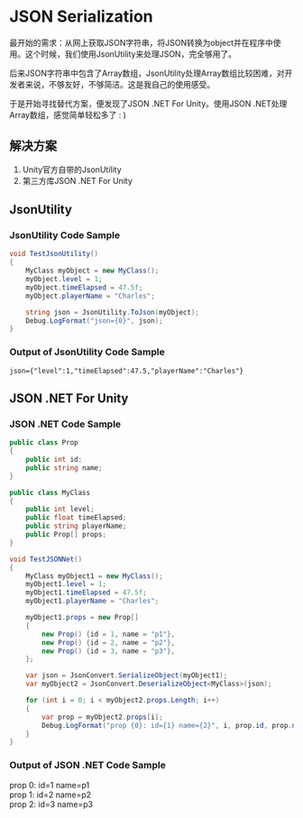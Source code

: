 # JSON Serialization

最开始的需求：从网上获取JSON字符串，将JSON转换为object并在程序中使用。这个时候，我们使用JsonUtility来处理JSON，完全够用了。  

后来JSON字符串中包含了Array数组，JsonUtility处理Array数组比较困难，对开发者来说，不够友好，不够简洁。这是我自己的使用感受。  

于是开始寻找替代方案，便发现了JSON .NET For Unity。使用JSON .NET处理Array数组，感觉简单轻松多了 : )


## 解决方案
1. Unity官方自带的JsonUtility
2. 第三方库JSON .NET For Unity

## JsonUtility
### JsonUtility Code Sample

```C#
void TestJsonUtility()
{
	MyClass myObject = new MyClass();
	myObject.level = 1;
	myObject.timeElapsed = 47.5f;
	myObject.playerName = "Charles";

	string json = JsonUtility.ToJson(myObject);
	Debug.LogFormat("json={0}", json);
}
```

### Output of JsonUtility Code Sample
	json={"level":1,"timeElapsed":47.5,"playerName":"Charles"}
  
## JSON .NET For Unity
### JSON .NET Code Sample

```C#
public class Prop
{
    public int id;
    public string name;
}

public class MyClass
{
    public int level;
    public float timeElapsed;
    public string playerName;
    public Prop[] props;
}

void TestJSONNet()
{
    MyClass myObject1 = new MyClass();
    myObject1.level = 1;
    myObject1.timeElapsed = 47.5f;
    myObject1.playerName = "Charles";

    myObject1.props = new Prop[]
    {
        new Prop() {id = 1, name = "p1"},
        new Prop() {id = 2, name = "p2"},
        new Prop() {id = 3, name = "p3"},
    };

    var json = JsonConvert.SerializeObject(myObject1);
    var myObject2 = JsonConvert.DeserializeObject<MyClass>(json);

    for (int i = 0; i < myObject2.props.Length; i++)
    {
        var prop = myObject2.props[i];
        Debug.LogFormat("prop {0}: id={1} name={2}", i, prop.id, prop.name);
    }
}
```

### Output of JSON .NET Code Sample
prop 0: id=1 name=p1  
prop 1: id=2 name=p2  
prop 2: id=3 name=p3  



